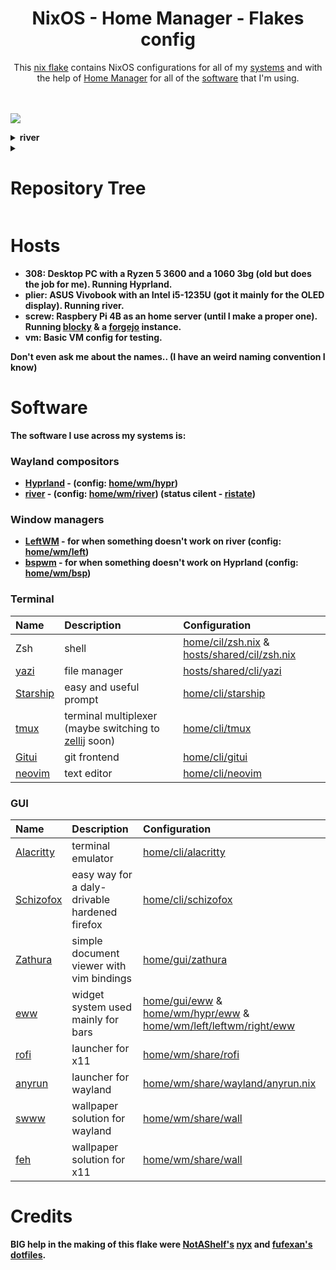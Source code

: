 <h1 align="center"> NixOS - Home Manager - Flakes config </h1>

<div align="center">
    This <a href="https://nixos.wiki/wiki/Flakes ">nix flake</a> contains NixOS configurations for all of my <a href="#Hosts" />systems</a> and with the help of <a href="https://github.com/nix-community/home-manager">Home Manager</a> for all of the <a href="#Software" >software</a> that I'm using. 
</div><br/><br/>

![](.github/assets/Screenshot-2024-08-28_11:20:29.png)

<details><summary><b>river</summary>

![](.github/assets/Screenshot-2024-09-03_15:17:15.png)

</details>


<details>
    <summary><h1>Repository Tree</h1></summary>

```nix
.
├── checks
│   └── default.nix
├── derivations
│   ├── binsider.nix
│   ├── KeyboardVisualizer.nix
│   ├── rmpc.nix
│   └── zohoMail.nix
├── home
│   ├── cli
│   │   ├── zzz
│   │   │   ├── dapu.nix
│   │   │   └── default.nix
│   │   ├── age.nix
│   │   ├── btop.nix
│   │   ├── default.nix
│   │   ├── git.nix
│   │   ├── gitui.nix
│   │   ├── lazygit.nix
│   │   ├── leetcode_cli.nix
│   │   ├── starship.nix
│   │   ├── tmux.nix
│   │   ├── zellij.nix
│   │   └── zsh.nix
│   ├── dev
│   │   ├── c.nix
│   │   ├── default.nix
│   │   ├── go.nix
│   │   ├── java.nix
│   │   ├── js.nix
│   │   ├── lua.nix
│   │   ├── nix.nix
│   │   ├── php.nix
│   │   ├── python.nix
│   │   ├── rust.nix
│   │   └── zig.nix
│   ├── editors
│   │   ├── emacs
│   │   │   ├── crol.el
│   │   │   ├── default.nix
│   │   │   ├── epkgs.nix
│   │   │   └── init.el
│   │   ├── helix
│   │   │   └── default.nix
│   │   ├── neovim
│   │   │   ├── nvim
│   │   │   │   ├── lua
│   │   │   │   │   ├── lib
│   │   │   │   │   │   └── nivm_tree_git_open.lua
│   │   │   │   │   ├── plugins
│   │   │   │   │   │   ├── brrr.lua
│   │   │   │   │   │   ├── cmp.lua
│   │   │   │   │   │   ├── colorizer.lua
│   │   │   │   │   │   ├── comment.lua
│   │   │   │   │   │   ├── conform.lua
│   │   │   │   │   │   ├── discord.lua
│   │   │   │   │   │   ├── dressing.lua
│   │   │   │   │   │   ├── feline.lua
│   │   │   │   │   │   ├── gitsigns.lua
│   │   │   │   │   │   ├── harpoon.lua
│   │   │   │   │   │   ├── ibl.lua
│   │   │   │   │   │   ├── init.lua
│   │   │   │   │   │   ├── lsp.lua
│   │   │   │   │   │   ├── markdown_preview.lua
│   │   │   │   │   │   ├── noice.lua
│   │   │   │   │   │   ├── nvimtree.lua
│   │   │   │   │   │   ├── oil.lua
│   │   │   │   │   │   ├── telescope.lua
│   │   │   │   │   │   ├── term.lua
│   │   │   │   │   │   ├── theme.lua
│   │   │   │   │   │   ├── treesitter.lua
│   │   │   │   │   │   └── zen.lua
│   │   │   │   │   ├── binds.lua
│   │   │   │   │   ├── init_lazy.lua
│   │   │   │   │   └── set.lua
│   │   │   │   ├── init.lua
│   │   │   │   ├── lazy-lock.json
│   │   │   │   └── LICENSE
│   │   │   └── default.nix
│   │   └── default.nix
│   ├── gui
│   │   ├── eww
│   │   │   ├── eww
│   │   │   │   ├── board
│   │   │   │   │   ├── board.scss
│   │   │   │   │   ├── board.yuck
│   │   │   │   │   ├── player-info.scss
│   │   │   │   │   ├── player-info.yuck
│   │   │   │   │   ├── power_menu.scss
│   │   │   │   │   └── power_menu.yuck
│   │   │   │   ├── images
│   │   │   │   │   ├── alacritty.png
│   │   │   │   │   ├── discord.png
│   │   │   │   │   ├── gimp.png
│   │   │   │   │   ├── github.png
│   │   │   │   │   ├── gpt.png
│   │   │   │   │   ├── lutris.png
│   │   │   │   │   ├── mousepad.png
│   │   │   │   │   ├── nvim.png
│   │   │   │   │   ├── qute.png
│   │   │   │   │   ├── reddit.png
│   │   │   │   │   ├── schizofox.png
│   │   │   │   │   ├── spotify.png
│   │   │   │   │   ├── steam.png
│   │   │   │   │   ├── thunar.png
│   │   │   │   │   ├── twitch.png
│   │   │   │   │   ├── twitter.png
│   │   │   │   │   ├── vbox.png
│   │   │   │   │   ├── vscodium.png
│   │   │   │   │   ├── x.png
│   │   │   │   │   └── youtube.png
│   │   │   │   ├── settings_board
│   │   │   │   │   ├── set_board.scss
│   │   │   │   │   └── set_board.yuck
│   │   │   │   ├── eww.scss
│   │   │   │   └── eww.yuck
│   │   │   ├── scripts
│   │   │   │   ├── dcc.nix
│   │   │   │   ├── default.nix
│   │   │   │   ├── player.nix
│   │   │   │   ├── volume.nix
│   │   │   │   └── weather.c
│   │   │   └── default.nix
│   │   ├── term_emulators
│   │   │   ├── ghostty_shaders
│   │   │   │   ├── crt.glsl
│   │   │   │   └── snow.glsl
│   │   │   ├── alacritty.nix
│   │   │   ├── default.nix
│   │   │   ├── foot.nix
│   │   │   ├── ghostty.nix
│   │   │   └── wezterm.nix
│   │   ├── default.nix
│   │   ├── KeyboardVisualizer.nix
│   │   ├── nextcloud.nix
│   │   ├── obs.nix
│   │   ├── schizofox.nix
│   │   ├── spotify.nix
│   │   ├── zathura.nix
│   │   └── zoho.nix
│   ├── misc
│   │   ├── rmpc
│   │   │   ├── config.ron
│   │   │   ├── default.nix
│   │   │   └── theme.ron
│   │   ├── agenix.nix
│   │   ├── default.nix
│   │   ├── gtk.nix
│   │   ├── mangohud.nix
│   │   ├── mpd.nix
│   │   └── xdg.nix
│   ├── non_nixos
│   │   ├── default.nix
│   │   ├── nix.nix
│   │   └── yazi.nix
│   ├── profiles
│   │   ├── crolbar
│   │   │   ├── default.nix
│   │   │   └── shell_aliases.nix
│   │   ├── crolchy
│   │   │   ├── default.nix
│   │   │   └── shell_aliases.nix
│   │   ├── kubo
│   │   │   ├── default.nix
│   │   │   └── shell_aliases.nix
│   │   ├── plier
│   │   │   ├── default.nix
│   │   │   └── shell_aliases.nix
│   │   ├── pvm
│   │   │   ├── default.nix
│   │   │   └── shell_aliases.nix
│   │   ├── screw
│   │   │   ├── default.nix
│   │   │   └── shell_aliases.nix
│   │   └── home.nix
│   ├── wm
│   │   ├── bsp
│   │   │   ├── eww
│   │   │   │   ├── scripts
│   │   │   │   │   ├── bsp.nix
│   │   │   │   │   ├── default.nix
│   │   │   │   │   └── pulse.nix
│   │   │   │   ├── default.nix
│   │   │   │   ├── eww.scss
│   │   │   │   └── eww.yuck
│   │   │   ├── default.nix
│   │   │   ├── polybar.nix
│   │   │   └── sxhkd.nix
│   │   ├── hypr
│   │   │   ├── eww
│   │   │   │   ├── scripts
│   │   │   │   │   ├── default.nix
│   │   │   │   │   ├── hyprland.c
│   │   │   │   │   ├── hyprland.nix
│   │   │   │   │   ├── workspace_scroll.c
│   │   │   │   │   └── workspace_scroll.nix
│   │   │   │   ├── default.nix
│   │   │   │   ├── eww.scss
│   │   │   │   └── eww.yuck
│   │   │   ├── scripts
│   │   │   │   ├── default.nix
│   │   │   │   ├── dispatch.c
│   │   │   │   └── dispatch.nix
│   │   │   ├── binds.nix
│   │   │   ├── default.nix
│   │   │   └── settings.nix
│   │   ├── i3
│   │   │   ├── binds.nix
│   │   │   ├── default.nix
│   │   │   └── kb.nix
│   │   ├── left
│   │   │   ├── eww
│   │   │   │   ├── btm_tray
│   │   │   │   │   ├── btm_tray.scss
│   │   │   │   │   └── btm_tray.yuck
│   │   │   │   ├── tags
│   │   │   │   │   ├── tags.scss
│   │   │   │   │   └── tags.yuck
│   │   │   │   ├── eww.scss
│   │   │   │   └── eww.yuck
│   │   │   ├── binds.nix
│   │   │   ├── default.nix
│   │   │   ├── kb.nix
│   │   │   ├── settings.nix
│   │   │   └── workspace_scroll.nix
│   │   ├── niri
│   │   │   ├── eww
│   │   │   │   ├── bar
│   │   │   │   │   ├── bar.scss
│   │   │   │   │   └── bar.yuck
│   │   │   │   ├── btm_tray
│   │   │   │   │   ├── btm_tray.scss
│   │   │   │   │   └── btm_tray.yuck
│   │   │   │   ├── scripts
│   │   │   │   │   ├── default.nix
│   │   │   │   │   ├── niri.nix
│   │   │   │   │   └── workspace_scroll.nix
│   │   │   │   ├── tags
│   │   │   │   │   ├── tags.scss
│   │   │   │   │   └── tags.yuck
│   │   │   │   ├── default.nix
│   │   │   │   ├── eww.scss
│   │   │   │   └── eww.yuck
│   │   │   ├── binds.nix
│   │   │   ├── default.nix
│   │   │   ├── keyboardGrabber.nix
│   │   │   └── settings.nix
│   │   ├── river
│   │   │   ├── eww
│   │   │   │   ├── btm_tray
│   │   │   │   │   ├── btm_tray.scss
│   │   │   │   │   └── btm_tray.yuck
│   │   │   │   ├── scripts
│   │   │   │   │   ├── default.nix
│   │   │   │   │   ├── ristate.c
│   │   │   │   │   └── ristate.nix
│   │   │   │   ├── tags
│   │   │   │   │   ├── tags.scss
│   │   │   │   │   └── tags.yuck
│   │   │   │   ├── default.nix
│   │   │   │   ├── eww.scss
│   │   │   │   └── eww.yuck
│   │   │   ├── binds.nix
│   │   │   ├── default.nix
│   │   │   ├── kanshi.nix
│   │   │   ├── settings.nix
│   │   │   └── way_displays.nix
│   │   ├── share
│   │   │   ├── binds
│   │   │   │   ├── default.nix
│   │   │   │   ├── helpers.nix
│   │   │   │   └── river.nix
│   │   │   ├── rofi
│   │   │   │   ├── default.nix
│   │   │   │   └── spotlight-dark.rasi
│   │   │   ├── scripts
│   │   │   │   ├── default.nix
│   │   │   │   ├── default-sink.nix
│   │   │   │   ├── pulse.nix
│   │   │   │   ├── rgb.nix
│   │   │   │   ├── volSock.nix
│   │   │   │   └── volume.nix
│   │   │   ├── wall
│   │   │   │   ├── wallpapers
│   │   │   │   │   ├── wall0.png
│   │   │   │   │   ├── wall1.png
│   │   │   │   │   └── wall3.png
│   │   │   │   ├── default.nix
│   │   │   │   └── wall.nix
│   │   │   ├── wayland
│   │   │   │   ├── anyrun.nix
│   │   │   │   └── default.nix
│   │   │   ├── x11
│   │   │   │   └── default.nix
│   │   │   ├── dunst.nix
│   │   │   └── picom.nix
│   │   ├── sway
│   │   │   ├── binds.nix
│   │   │   ├── default.nix
│   │   │   └── settings.nix
│   │   └── xfwm
│   │       └── default.nix
│   ├── default.nix
│   └── user_modules.nix
├── hosts
│   ├── 308
│   │   ├── servers
│   │   │   ├── default.nix
│   │   │   └── syncthing.nix
│   │   ├── audio.nix
│   │   ├── boot.nix
│   │   ├── default.nix
│   │   ├── fs.nix
│   │   ├── hardware.nix
│   │   ├── net.nix
│   │   ├── programs.nix
│   │   ├── security.nix
│   │   ├── services.nix
│   │   └── user.nix
│   ├── plier
│   │   ├── servers
│   │   │   ├── default.nix
│   │   │   └── syncthing.nix
│   │   ├── audio.nix
│   │   ├── boot.nix
│   │   ├── default.nix
│   │   ├── fs.nix
│   │   ├── hardware.nix
│   │   ├── net.nix
│   │   ├── programs.nix
│   │   ├── security.nix
│   │   ├── services.nix
│   │   └── user.nix
│   ├── screw
│   │   ├── servers
│   │   │   ├── blocky.nix
│   │   │   ├── default.nix
│   │   │   ├── forge.nix
│   │   │   ├── freshrss.nix
│   │   │   ├── grafana.nix
│   │   │   ├── nfs.nix
│   │   │   ├── nginx.nix
│   │   │   ├── prometheus.nix
│   │   │   └── tailscale.nix
│   │   ├── boot.nix
│   │   ├── default.nix
│   │   ├── fs.nix
│   │   ├── hardware.nix
│   │   ├── net.nix
│   │   ├── security.nix
│   │   ├── services.nix
│   │   └── user.nix
│   ├── shared
│   │   ├── cli
│   │   │   ├── default.nix
│   │   │   ├── yazi.nix
│   │   │   └── zsh.nix
│   │   ├── dev
│   │   │   └── default.nix
│   │   ├── gamer
│   │   │   ├── default.nix
│   │   │   ├── nix-ld.nix
│   │   │   └── steam.nix
│   │   ├── gui
│   │   │   ├── default.nix
│   │   │   ├── fonts.nix
│   │   │   ├── qt.nix
│   │   │   ├── thunar.nix
│   │   │   └── xdg.nix
│   │   ├── virt
│   │   │   └── default.nix
│   │   ├── agenix.nix
│   │   ├── default.nix
│   │   ├── env.nix
│   │   ├── locales.nix
│   │   └── nix.nix
│   ├── vm
│   │   ├── boot.nix
│   │   ├── default.nix
│   │   ├── fs.nix
│   │   ├── net.nix
│   │   ├── security.nix
│   │   ├── services.nix
│   │   └── user.nix
│   └── default.nix
├── lib
│   ├── bindsTranslator.nix
│   ├── default.nix
│   ├── sys_builders.nix
│   ├── utils.nix
│   └── writers.nix
├── modules
│   ├── hm
│   │   ├── cbinds.nix
│   │   └── default.nix
│   └── nixos
│       ├── default.nix
│       └── syncthing.nix
├── secrets
│   ├── freshRSSpass.age
│   ├── git.age
│   ├── leet.age
│   └── secrets.nix
├── templates
│   ├── bb
│   │   └── flake.nix
│   ├── bbe
│   │   └── flake.nix
│   ├── c-make
│   │   ├── flake.nix
│   │   ├── main.c
│   │   ├── Makefile
│   │   └── package.nix
│   ├── rust-parts
│   │   ├── src
│   │   │   └── main.rs
│   │   ├── Cargo.lock
│   │   ├── Cargo.toml
│   │   └── flake.nix
│   └── default.nix
├── devShell.nix
├── flake.lock
├── flake.nix
├── LICENSE
├── overlays.nix
├── README.md
├── shell.nix
└── TODO.md

93 directories, 335 files

```

</details>

# Hosts

-   **308**: Desktop PC with a Ryzen 5 3600 and a 1060 3bg (old but does the job for me). Running Hyprland.
-   **plier**: ASUS Vivobook with an Intel i5-1235U (got it mainly for the OLED display). Running river.
-   **screw**: Raspbery Pi 4B as an home server (until I make a proper one). Running [blocky](https://github.com/0xERR0R/blocky) & a [forgejo](https://forgejo.org/) instance.
-   **vm**: Basic VM config for testing.

Don't even ask me about the names.. (I have an weird naming convention I know)

# Software

The software I use across my systems is:

### Wayland compositors

-   [Hyprland](https://github.com/hyprwm/Hyprland) - (config: [home/wm/hypr](home/wm/hypr))
-   [river](https://isaacfreund.com/software/river/) - (config: [home/wm/river](home/wm/river)) (status cilent - [ristate](https://github.com/crolbar/ristate))

### Window managers

-   [LeftWM](https://github.com/leftwm/leftwm) - for when something doesn't work on river (config: [home/wm/left](home/wm/left))
-   [bspwm](https://github.com/baskerville/bspwm) - for when something doesn't work on Hyprland (config: [home/wm/bsp](home/wm/bsp))

### Terminal

| Name                                             | Description                                                                                   | Configuration                                                                               |
| :----------------------------------------------- | :-------------------------------------------------------------------------------------------- | :------------------------------------------------------------------------------------------ |
| Zsh                                              | shell                                                                                         | [home/cil/zsh.nix](home/cli/zsh.nix) & [hosts/shared/cil/zsh.nix](hosts/shared/cli/zsh.nix) |
| [yazi](https://github.com/sxyazi/yazi)           | file manager                                                                                  | [hosts/shared/cli/yazi](hosts/shared/cli/yazi.nix)                                          |
| [Starship](https://github.com/starship/starship) | easy and useful prompt                                                                        | [home/cli/starship](home/cli/starship.nix)                                                  |
| [tmux](https://github.com/tmux/tmux)             | terminal multiplexer (maybe switching to [zellij](https://github.com/zellij-org/zellij) soon) | [home/cli/tmux](home/cli/tmux.nix)                                                          |
| [Gitui](https://github.com/extrawurst/gitui)     | git frontend                                                                                  | [home/cli/gitui](home/cli/gitui.nix)                                                        |
| [neovim](https://github.com/neovim/neovim)       | text editor                                                                                   | [home/cli/neovim](home/cli/neovim)                                                          |

### GUI

| Name                                                | Description                                   | Configuration                                                                                                                        |
| :-------------------------------------------------- | :-------------------------------------------- | :----------------------------------------------------------------------------------------------------------------------------------- |
| [Alacritty](https://github.com/alacritty/alacritty) | terminal emulator                             | [home/cli/alacritty](home/gui/term_emulators/alacritty.nix)                                                                          |
| [Schizofox](https://github.com/schizofox/schizofox) | easy way for a daly-drivable hardened firefox | [home/cli/schizofox](home/gui/schizofox.nix)                                                                                         |
| [Zathura](https://github.com/pwmt/zathura)          | simple document viewer with vim bindings      | [home/gui/zathura](home/gui/zathura.nix)                                                                                             |
| [eww](https://github.com/elkowar/eww)               | widget system used mainly for bars            | [home/gui/eww](home/gui/eww) & [home/wm/hypr/eww](home/wm/hypr/eww) & [home/wm/left/leftwm/right/eww](home/wm/left/leftwm/right/eww) |
| [rofi](https://github.com/davatorium/rofi)          | launcher for x11                              | [home/wm/share/rofi](home/wm/share/rofi)                                                                                             |
| [anyrun](https://github.com/anyrun-org/anyrun)      | launcher for wayland                          | [home/wm/share/wayland/anyrun.nix](home/wm/share/wayland/anyrun.nix)                                                                 |
| [swww](https://github.com/LGFae/swww)               | wallpaper solution for wayland                | [home/wm/share/wall](home/wm/share/wall)                                                                                             |
| [feh](https://github.com/derf/feh)                  | wallpaper solution for x11                    | [home/wm/share/wall](home/wm/share/wall)                                                                                             |

# Credits

**BIG** help in the making of this flake were [NotAShelf's](https://github.com/NotAShelf) [nyx](https://github.com/NotAShelf/nyx) and [fufexan's](https://github.com/fufexan) [dotfiles](https://github.com/fufexan/dotfiles).
